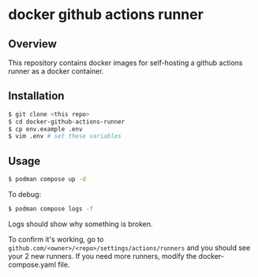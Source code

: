 # docker github actions runner

## Overview

This repository contains docker images for self-hosting a github actions runner as a docker container.

## Installation

```bash
$ git clone <this repo>
$ cd docker-github-actions-runner
$ cp env.example .env
$ vim .env # set these variables
```

## Usage

```bash
$ podman compose up -d
```

To debug:

```bash
$ podman compose logs -f
```

Logs should show why something is broken.

To confirm it's working, go to
`github.com/<owner>/<repo>/settings/actions/runners` and you should see
your 2 new runners. If you need more runners, modify the
docker-compose.yaml file.
